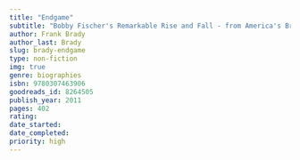 ```yaml
---
title: "Endgame"
subtitle: "Bobby Fischer's Remarkable Rise and Fall - from America's Brightest Prodigy to the Edge of Madness"
author: Frank Brady
author_last: Brady
slug: brady-endgame
type: non-fiction
img: true
genre: biographies
isbn: 9780307463906
goodreads_id: 8264505
publish_year: 2011
pages: 402
rating: 
date_started:
date_completed:
priority: high
---
```

